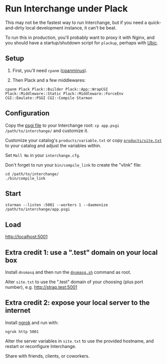 # Run Interchange under Plack

This may not be the fastest way to run Interchange, but if you need a
quick-and-dirty local development instance, it can't be beat.

To run this in production, you'll probably want to proxy it with Nginx,
and you should have a startup/shutdown script for `plackup`, perhaps
with [Ubic](https://metacpan.org/pod/Ubic).

## Setup

1. First, you'll need `cpanm` ([cpanminus](http://cpanmin.us)).

2. Then Plack and a few middlewares:

```
cpanm Plack Plack::Builder Plack::App::WrapCGI Plack::Middleware::Static Plack::Middleware::ForceEnv CGI::Emulate::PSGI CGI::Compile Starman
```

## Configuration

Copy the [psgi file](app.psgi) to your Interchange root:
`cp app.psgi /path/to/interchange/`
and customize it.

Customize your catalog's `products/variable.txt` or copy
[`products/site.txt`](products/site.txt) to your catalog and adjust the
variables within.

Set `Mall No` in your `interchange.cfg`.

Don't forget to run your `bin/compile_link` to create the "vlink" file:
```
cd /path/to/interchange/
./bin/compile_link
```

## Start

`starman --listen :5001 --workers 1 --daemonize /path/to/interchange/app.psgi`

## Load

[http://localhost:5001](http://localhost:5001/)

## Extra credit 1: use a ".test" domain on your local box

Install `dnsmasq` and then run the [`dnsmasq.sh`](dnsmasq.sh) command as root.

Alter `site.txt` to use the ".test" domain of your choosing (plus port
number), e.g. http://strap.test:5001

## Extra credit 2: expose your local server to the internet

Install [ngrok](https://ngrok.com/) and run with:
```
ngrok http 5001
```

Alter the server variables in `site.txt` to use the provided hostname,
and restart or reconfigure Interchange.

Share with friends, clients, or coworkers.
